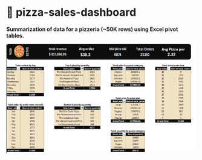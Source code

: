# 🍕 pizza-sales-dashboard

**Summarization of data for a pizzeria (~50K rows) using Excel pivot tables.**

![Dashboard Preview](pizza_dashbord.png)
